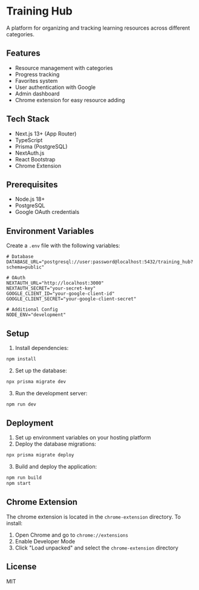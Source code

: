 # Training Hub

A platform for organizing and tracking learning resources across different categories.

## Features

- Resource management with categories
- Progress tracking
- Favorites system
- User authentication with Google
- Admin dashboard
- Chrome extension for easy resource adding

## Tech Stack

- Next.js 13+ (App Router)
- TypeScript
- Prisma (PostgreSQL)
- NextAuth.js
- React Bootstrap
- Chrome Extension

## Prerequisites

- Node.js 18+
- PostgreSQL
- Google OAuth credentials

## Environment Variables

Create a `.env` file with the following variables:

```env
# Database
DATABASE_URL="postgresql://user:password@localhost:5432/training_hub?schema=public"

# OAuth
NEXTAUTH_URL="http://localhost:3000"
NEXTAUTH_SECRET="your-secret-key"
GOOGLE_CLIENT_ID="your-google-client-id"
GOOGLE_CLIENT_SECRET="your-google-client-secret"

# Additional Config
NODE_ENV="development"
```

## Setup

1. Install dependencies:
```bash
npm install
```

2. Set up the database:
```bash
npx prisma migrate dev
```

3. Run the development server:
```bash
npm run dev
```

## Deployment

1. Set up environment variables on your hosting platform
2. Deploy the database migrations:
```bash
npx prisma migrate deploy
```

3. Build and deploy the application:
```bash
npm run build
npm start
```

## Chrome Extension

The chrome extension is located in the `chrome-extension` directory. To install:

1. Open Chrome and go to `chrome://extensions`
2. Enable Developer Mode
3. Click "Load unpacked" and select the `chrome-extension` directory

## License

MIT 